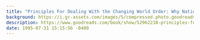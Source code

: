 ```yaml
---
title: "Principles For Dealing With the Changing World Order: Why Nations Succeed and Fail"
background: https://i.gr-assets.com/images/S/compressed.photo.goodreads.com/books/1630251271l/52962238._SY75_.jpg
description: https://www.goodreads.com/book/show/52962238-principles-for-dealing-with-the-changing-world-order
date: 1995-07-31 15:15:56 -0400
---
```

